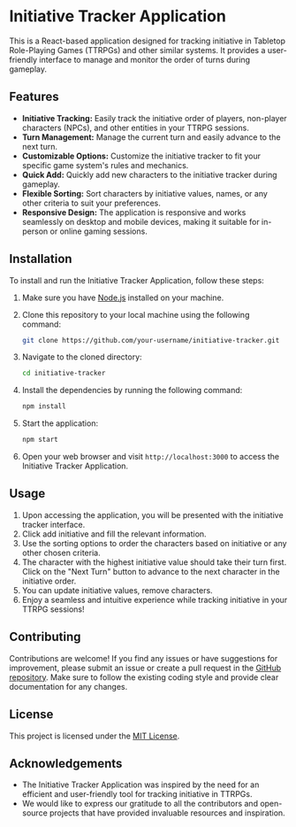 # Initiative Tracker Application

This is a React-based application designed for tracking initiative in Tabletop Role-Playing Games (TTRPGs) and other similar systems. It provides a user-friendly interface to manage and monitor the order of turns during gameplay.

## Features

- **Initiative Tracking:** Easily track the initiative order of players, non-player characters (NPCs), and other entities in your TTRPG sessions.
- **Turn Management:** Manage the current turn and easily advance to the next turn.
- **Customizable Options:** Customize the initiative tracker to fit your specific game system's rules and mechanics.
- **Quick Add:** Quickly add new characters to the initiative tracker during gameplay.
- **Flexible Sorting:** Sort characters by initiative values, names, or any other criteria to suit your preferences.
- **Responsive Design:** The application is responsive and works seamlessly on desktop and mobile devices, making it suitable for in-person or online gaming sessions.

## Installation

To install and run the Initiative Tracker Application, follow these steps:

1. Make sure you have [Node.js](https://nodejs.org) installed on your machine.
2. Clone this repository to your local machine using the following command:

   ```bash
   git clone https://github.com/your-username/initiative-tracker.git
   ```

3. Navigate to the cloned directory:

   ```bash
   cd initiative-tracker
   ```

4. Install the dependencies by running the following command:

   ```bash
   npm install
   ```

5. Start the application:

   ```bash
   npm start
   ```

6. Open your web browser and visit `http://localhost:3000` to access the Initiative Tracker Application.

## Usage

1. Upon accessing the application, you will be presented with the initiative tracker interface.
3. Click add initiative and fill the relevant information.
4. Use the sorting options to order the characters based on initiative or any other chosen criteria.
5. The character with the highest initiative value should take their turn first. Click on the "Next Turn" button to advance to the next character in the initiative order.
6. You can update initiative values, remove characters.
8. Enjoy a seamless and intuitive experience while tracking initiative in your TTRPG sessions!

## Contributing

Contributions are welcome! If you find any issues or have suggestions for improvement, please submit an issue or create a pull request in the [GitHub repository](https://github.com/your-username/initiative-tracker). Make sure to follow the existing coding style and provide clear documentation for any changes.

## License

This project is licensed under the [MIT License](LICENSE).

## Acknowledgements

- The Initiative Tracker Application was inspired by the need for an efficient and user-friendly tool for tracking initiative in TTRPGs.
- We would like to express our gratitude to all the contributors and open-source projects that have provided invaluable resources and inspiration.